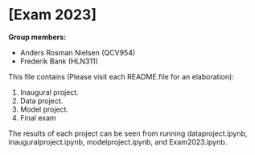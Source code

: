 # \[Exam 2023\]

**Group members:**
- Anders Rosman Nielsen (QCV954)
- Frederik Bank (HLN311)


This file contains (Please visit each README.file for an elaboration):
1. Inaugural project. 
2. Data project. 
3. Model project. 
4. Final exam


The results of each project can be seen from running dataproject.ipynb, inauguralproject.ipynb, modelproject.ipynb, and Exam2023.ipynb.


